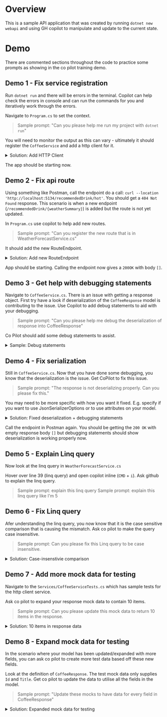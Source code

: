# Overview 
This is a sample API application that was created by running `dotnet new webapi` and using GH copilot to manipulate and update to the current state. 

# Demo 
There are commented sections throughout the code to practice some prompts as showing in the co pilot training demo.

## Demo 1 - Fix service registration

Run `dotnet run` and there will be errors in the terminal. Copilot can help check the errors in console and can run the commands for you and iteratively work through the errors.

Navigate to `Program.cs` to set the context.

> Sample prompt: "Can you please help me run my project with `dotnet run`" 

You will need to monitor the output as this can vary - ultimately it should register the `CoffeeService` and add a http client for it.

<details>

<summary>Solution: Add HTTP Client </summary>

```c#
// Register CoffeeService
builder.Services.AddHttpClient<ICoffeeService, CoffeeService>(client =>
{
    var baseAddress = builder.Configuration["ApiSettings:CoffeeApiBaseUrl"];
    Console.WriteLine($"Setting HttpClient BaseAddress to: {baseAddress}");
    if (!string.IsNullOrEmpty(baseAddress))
    {
        client.BaseAddress = new Uri(baseAddress);
        Console.WriteLine($"HttpClient BaseAddress set to: {client.BaseAddress}");
    }
    else
    {
        throw new InvalidOperationException("CoffeeApiBaseUrl is not configured.");
    }
});
```
</details>

The app should be starting now.

## Demo 2 - Fix api route

Using something like Postman, call the endpoint do a call: `curl --location 'http://localhost:5134/recommendedDrink/hot'`. You should get a `404 Not Found` response. This scenario is when a new endpoint (`/recommendedDrink/{weatherSummary}`) is added but the route is not yet updated.

In `Program.cs` use copilot to help add new routes.

> Sample prompt: "Can you register the new route that is in WeatherForecastService.cs"

It should add the new RouteEndpoint.

<details>

<summary>Solution: Add new RouteEndpoint </summary>

From comment `DEMO 2 - Fix API route`

``` c#
// DEMO 2 - Fix API route
// Add a route for recommended drinks based on weather
app.MapGet("/recommendedDrink/{weatherSummary}", async (string weatherSummary, IWeatherForecastService weatherService) =>
{
    return await weatherService.GetRecommendedDrink(weatherSummary);
})
.WithName("GetRecommendedDrink")
.WithOpenApi();
```
</details>

App should be starting. Calling the endpoint now gives a `200OK` with body `[]`.

## Demo 3 -  Get help with debugging statements

Navigate to `CoffeeService.cs`. There is an issue with getting a response object. First try have a look if deserialization of the `CoffeeResponse` model is contributing to the issue. Use Copilot to add debug statements to aid with your debugging.

> Sample prompt: "Can you please help me debug the deserialization of response into CoffeeResponse"

Co Pilot should add some debug statements to assist. 

<details>

<summary> Sample: Debug statements </summary>

Sample of the debugging statements added

```c#
        // Log the raw JSON content for debugging
        Console.WriteLine("Raw JSON content:");
        Console.WriteLine(content);

        try
        {
            // Attempt to deserialize the JSON content
            var coffeeList = System.Text.Json.JsonSerializer.Deserialize<List<Models.CoffeeResponse>>(content);
            return coffeeList ?? new List<Models.CoffeeResponse>();
        }
        catch (System.Text.Json.JsonException ex)
        {
            // Log the exception details
            Console.WriteLine("Deserialization failed:");
            Console.WriteLine(ex.Message);
            throw;
        }
```
</details>

## Demo 4 - Fix serialization

Still in `CoffeeService.cs`. Now that you have done some debugging, you know that the deserialization is the issue. Get CoPilot to fix this issue.

> Sample prompt: "The response is not deserializing properly. Can you please fix this."

You may need to be more specific with how you want it fixed. E.g. specify if you want to use JsonSerializerOptions or to use attributes on your model.

<details>

<summary> Solution: Fixed deserialization + debugging statements</summary>

```c#
        // Log the raw JSON content for debugging
        Console.WriteLine("Raw JSON content:");
        Console.WriteLine(content);

        try
        {
            // Configure JsonSerializerOptions to ignore case
            var options = new System.Text.Json.JsonSerializerOptions
            {
                PropertyNameCaseInsensitive = true
            };

            // Attempt to deserialize the JSON content
            var coffeeList = System.Text.Json.JsonSerializer.Deserialize<List<Models.CoffeeResponse>>(content, options);
            return coffeeList ?? new List<Models.CoffeeResponse>();
        }
        catch (System.Text.Json.JsonException ex)
        {
            // Log the exception details
            Console.WriteLine("Deserialization failed:");
            Console.WriteLine(ex.Message);
            throw;
        }
```
</details>

Call the endpoint in Postman again. You should be getting the `200 OK` with empty response body `[]` but debugging statements should show deserialization is working properly now.

## Demo 5 - Explain Linq query
Now look at the linq query in `WeatherForecastService.cs`

Hover over line 39 (linq query) and open copilot inline (`CMD` + `i`). Ask github to explain the linq query. 

> Sample prompt: explain this linq query
> Sample prompt: explain this linq query like I'm 5

## Demo 6 - Fix Linq query

Afer understanding the linq query, you now know that it is the case sensitive comparison that is causing the mismatch. Ask co pilot to make the query case insensitive. 

> Sample prompt: Can you please fix this Linq query to be case insensitive.

<details>

<summary>Solution: Case-insenstivie comparison</summary>

```c#
        // Update LINQ query to perform case-insensitive comparison
        var recommendedCoffee = coffeeResponse.Where(x => string.Equals(x.Weather, weatherSummary, StringComparison.OrdinalIgnoreCase)).ToList();
```
</details>

## Demo 7 - Add more mock data for testing

Navigate to the `Services/CoffeeServiceTests.cs` which has sample tests for the http client service.

Ask co pilot to expand your response mock data to contain 10 items.

> Sample prompt: Can you please update this mock data to return 10 items in the response.

<details>

<summary>Solution: 10 items in response data</summary>

```c#
        var mockHttpMessageHandler = new Mock<HttpMessageHandler>();
        mockHttpMessageHandler.Protected()
            .Setup<Task<HttpResponseMessage>>(
                "SendAsync",
                ItExpr.IsAny<HttpRequestMessage>(),
                ItExpr.IsAny<CancellationToken>())
            .ReturnsAsync(new HttpResponseMessage(HttpStatusCode.OK)
            {
                Content = JsonContent.Create(new List<CoffeeResponse>
                {
                    new CoffeeResponse { Id = "1", Title = "Espresso" },
                    new CoffeeResponse { Id = "2", Title = "Latte" },
                    new CoffeeResponse { Id = "3", Title = "Cappuccino" },
                    new CoffeeResponse { Id = "4", Title = "Americano" },
                    new CoffeeResponse { Id = "5", Title = "Mocha" },
                    new CoffeeResponse { Id = "6", Title = "Macchiato" },
                    new CoffeeResponse { Id = "7", Title = "Flat White" },
                    new CoffeeResponse { Id = "8", Title = "Affogato" },
                    new CoffeeResponse { Id = "9", Title = "Irish Coffee" },
                    new CoffeeResponse { Id = "10", Title = "Cold Brew" }
                })
            });
```
</details>

## Demo 8 - Expand mock data for testing

In the scenario where your model has been updated/expanded with more fields, you can ask co pilot to create more test data based off these new fields.

Look at the definition of `CoffeeResponse`. The test mock data only supplies `Id` and `Title`. Get co pilot to update the data to utilise all the fields in the model.

> Sample prompt: "Update these mocks to have data for every field in CoffeeResponse"

<details>

<summary> Solution: Expanded mock data for testing </summary>

```c#
        var mockHttpMessageHandler = new Mock<HttpMessageHandler>();
        mockHttpMessageHandler.Protected()
            .Setup<Task<HttpResponseMessage>>(
                "SendAsync",
                ItExpr.IsAny<HttpRequestMessage>(),
                ItExpr.IsAny<CancellationToken>())
            .ReturnsAsync(new HttpResponseMessage(HttpStatusCode.OK)
            {
                Content = JsonContent.Create(new List<CoffeeResponse>
                {
                    new CoffeeResponse { Id = "1", Title = "Espresso", Description = "Strong and bold coffee", Ingredients = new List<string> { "Coffee" }, Category = "Hot", Weather = "Cold" },
                    new CoffeeResponse { Id = "2", Title = "Latte", Description = "Smooth and creamy", Ingredients = new List<string> { "Coffee", "Milk" }, Category = "Hot", Weather = "Cold" },
                    new CoffeeResponse { Id = "3", Title = "Cappuccino", Description = "Rich and foamy", Ingredients = new List<string> { "Coffee", "Milk", "Foam" }, Category = "Hot", Weather = "Cold" },
                    new CoffeeResponse { Id = "4", Title = "Americano", Description = "Diluted espresso", Ingredients = new List<string> { "Coffee", "Water" }, Category = "Hot", Weather = "Cold" },
                    new CoffeeResponse { Id = "5", Title = "Mocha", Description = "Chocolate flavored coffee", Ingredients = new List<string> { "Coffee", "Milk", "Chocolate" }, Category = "Hot", Weather = "Cold" },
                    new CoffeeResponse { Id = "6", Title = "Macchiato", Description = "Espresso with a dash of milk", Ingredients = new List<string> { "Coffee", "Milk" }, Category = "Hot", Weather = "Cold" },
                    new CoffeeResponse { Id = "7", Title = "Flat White", Description = "Smooth and velvety", Ingredients = new List<string> { "Coffee", "Milk" }, Category = "Hot", Weather = "Cold" },
                    new CoffeeResponse { Id = "8", Title = "Affogato", Description = "Espresso over ice cream", Ingredients = new List<string> { "Coffee", "Ice Cream" }, Category = "Hot", Weather = "Cold" },
                    new CoffeeResponse { Id = "9", Title = "Irish Coffee", Description = "Coffee with whiskey", Ingredients = new List<string> { "Coffee", "Whiskey", "Cream" }, Category = "Hot", Weather = "Cold" },
                    new CoffeeResponse { Id = "10", Title = "Cold Brew", Description = "Smooth and cold", Ingredients = new List<string> { "Coffee", "Water" }, Category = "Cold", Weather = "Hot" }
                })
            });

```
</details>